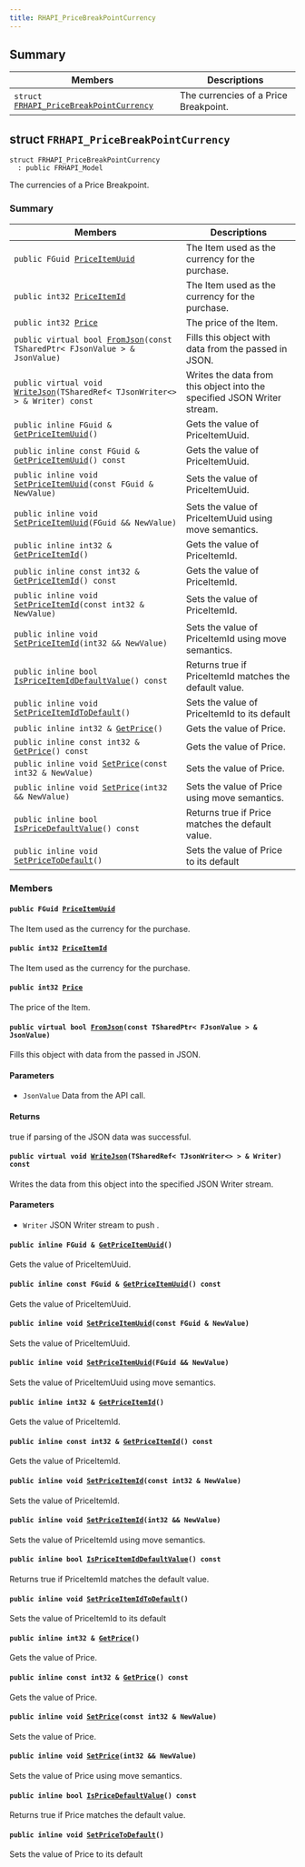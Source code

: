 ```yaml
---
title: RHAPI_PriceBreakPointCurrency
---
```


## Summary

 Members                        | Descriptions                                
--------------------------------|---------------------------------------------
`struct `[`FRHAPI_PriceBreakPointCurrency`](#structFRHAPI__PriceBreakPointCurrency) | The currencies of a Price Breakpoint.

## struct `FRHAPI_PriceBreakPointCurrency` <a id="structFRHAPI__PriceBreakPointCurrency"></a>

```
struct FRHAPI_PriceBreakPointCurrency
  : public FRHAPI_Model
```

The currencies of a Price Breakpoint.

### Summary

 Members                        | Descriptions                                
--------------------------------|---------------------------------------------
`public FGuid `[`PriceItemUuid`](#structFRHAPI__PriceBreakPointCurrency_1a6825eadd6f35d093e2f946a920e56b5e) | The Item used as the currency for the purchase.
`public int32 `[`PriceItemId`](#structFRHAPI__PriceBreakPointCurrency_1aab4fef02c40243609a2fd4bb04e7e0b3) | The Item used as the currency for the purchase.
`public int32 `[`Price`](#structFRHAPI__PriceBreakPointCurrency_1a0fbeeaafec354c1df791be5b8b7d9a83) | The price of the Item.
`public virtual bool `[`FromJson`](#structFRHAPI__PriceBreakPointCurrency_1a38b39a44fd1bae117ba63e1600323843)`(const TSharedPtr< FJsonValue > & JsonValue)` | Fills this object with data from the passed in JSON.
`public virtual void `[`WriteJson`](#structFRHAPI__PriceBreakPointCurrency_1acc2a9f0bcbf761ac28f72dbec33036c6)`(TSharedRef< TJsonWriter<> > & Writer) const` | Writes the data from this object into the specified JSON Writer stream.
`public inline FGuid & `[`GetPriceItemUuid`](#structFRHAPI__PriceBreakPointCurrency_1a84def262ad151efaf84a85ef83c8c4e1)`()` | Gets the value of PriceItemUuid.
`public inline const FGuid & `[`GetPriceItemUuid`](#structFRHAPI__PriceBreakPointCurrency_1aef87ed3e12b86b9e33bdce90cb5e34d1)`() const` | Gets the value of PriceItemUuid.
`public inline void `[`SetPriceItemUuid`](#structFRHAPI__PriceBreakPointCurrency_1a8aba90f373601cf290a7ad4c497604fa)`(const FGuid & NewValue)` | Sets the value of PriceItemUuid.
`public inline void `[`SetPriceItemUuid`](#structFRHAPI__PriceBreakPointCurrency_1a2df2da4998d4d43c6546aafa0dc17ccd)`(FGuid && NewValue)` | Sets the value of PriceItemUuid using move semantics.
`public inline int32 & `[`GetPriceItemId`](#structFRHAPI__PriceBreakPointCurrency_1a9a7ccc14c2d3cd089b6f961c08587549)`()` | Gets the value of PriceItemId.
`public inline const int32 & `[`GetPriceItemId`](#structFRHAPI__PriceBreakPointCurrency_1ac5ce26340bdadbc7d68a224588fc825e)`() const` | Gets the value of PriceItemId.
`public inline void `[`SetPriceItemId`](#structFRHAPI__PriceBreakPointCurrency_1a4c32f427fd1a34146735b5e25cf5b7a8)`(const int32 & NewValue)` | Sets the value of PriceItemId.
`public inline void `[`SetPriceItemId`](#structFRHAPI__PriceBreakPointCurrency_1adee55d4262e267879deccf1346671bfc)`(int32 && NewValue)` | Sets the value of PriceItemId using move semantics.
`public inline bool `[`IsPriceItemIdDefaultValue`](#structFRHAPI__PriceBreakPointCurrency_1ac2e90c50c94de4f0366f965267d94755)`() const` | Returns true if PriceItemId matches the default value.
`public inline void `[`SetPriceItemIdToDefault`](#structFRHAPI__PriceBreakPointCurrency_1af16d3af705d6e44aa6fc0bf8ea763873)`()` | Sets the value of PriceItemId to its default
`public inline int32 & `[`GetPrice`](#structFRHAPI__PriceBreakPointCurrency_1ac6d75ef6afcc418ff02d95801920ecce)`()` | Gets the value of Price.
`public inline const int32 & `[`GetPrice`](#structFRHAPI__PriceBreakPointCurrency_1a1f3ef328ca614a26458c2b2958d804ba)`() const` | Gets the value of Price.
`public inline void `[`SetPrice`](#structFRHAPI__PriceBreakPointCurrency_1ac631554943d37765136f4e554b2cde2d)`(const int32 & NewValue)` | Sets the value of Price.
`public inline void `[`SetPrice`](#structFRHAPI__PriceBreakPointCurrency_1a4573389211659ecc6dc5a920a5d0b884)`(int32 && NewValue)` | Sets the value of Price using move semantics.
`public inline bool `[`IsPriceDefaultValue`](#structFRHAPI__PriceBreakPointCurrency_1a9a1537b11431e1c8253bbe95f15e7c16)`() const` | Returns true if Price matches the default value.
`public inline void `[`SetPriceToDefault`](#structFRHAPI__PriceBreakPointCurrency_1a3ff3ff898ac78e428be02c407a1c847e)`()` | Sets the value of Price to its default

### Members

#### `public FGuid `[`PriceItemUuid`](#structFRHAPI__PriceBreakPointCurrency_1a6825eadd6f35d093e2f946a920e56b5e) <a id="structFRHAPI__PriceBreakPointCurrency_1a6825eadd6f35d093e2f946a920e56b5e"></a>

The Item used as the currency for the purchase.

#### `public int32 `[`PriceItemId`](#structFRHAPI__PriceBreakPointCurrency_1aab4fef02c40243609a2fd4bb04e7e0b3) <a id="structFRHAPI__PriceBreakPointCurrency_1aab4fef02c40243609a2fd4bb04e7e0b3"></a>

The Item used as the currency for the purchase.

#### `public int32 `[`Price`](#structFRHAPI__PriceBreakPointCurrency_1a0fbeeaafec354c1df791be5b8b7d9a83) <a id="structFRHAPI__PriceBreakPointCurrency_1a0fbeeaafec354c1df791be5b8b7d9a83"></a>

The price of the Item.

#### `public virtual bool `[`FromJson`](#structFRHAPI__PriceBreakPointCurrency_1a38b39a44fd1bae117ba63e1600323843)`(const TSharedPtr< FJsonValue > & JsonValue)` <a id="structFRHAPI__PriceBreakPointCurrency_1a38b39a44fd1bae117ba63e1600323843"></a>

Fills this object with data from the passed in JSON.

#### Parameters
* `JsonValue` Data from the API call.

#### Returns
true if parsing of the JSON data was successful.

#### `public virtual void `[`WriteJson`](#structFRHAPI__PriceBreakPointCurrency_1acc2a9f0bcbf761ac28f72dbec33036c6)`(TSharedRef< TJsonWriter<> > & Writer) const` <a id="structFRHAPI__PriceBreakPointCurrency_1acc2a9f0bcbf761ac28f72dbec33036c6"></a>

Writes the data from this object into the specified JSON Writer stream.

#### Parameters
* `Writer` JSON Writer stream to push .

#### `public inline FGuid & `[`GetPriceItemUuid`](#structFRHAPI__PriceBreakPointCurrency_1a84def262ad151efaf84a85ef83c8c4e1)`()` <a id="structFRHAPI__PriceBreakPointCurrency_1a84def262ad151efaf84a85ef83c8c4e1"></a>

Gets the value of PriceItemUuid.

#### `public inline const FGuid & `[`GetPriceItemUuid`](#structFRHAPI__PriceBreakPointCurrency_1aef87ed3e12b86b9e33bdce90cb5e34d1)`() const` <a id="structFRHAPI__PriceBreakPointCurrency_1aef87ed3e12b86b9e33bdce90cb5e34d1"></a>

Gets the value of PriceItemUuid.

#### `public inline void `[`SetPriceItemUuid`](#structFRHAPI__PriceBreakPointCurrency_1a8aba90f373601cf290a7ad4c497604fa)`(const FGuid & NewValue)` <a id="structFRHAPI__PriceBreakPointCurrency_1a8aba90f373601cf290a7ad4c497604fa"></a>

Sets the value of PriceItemUuid.

#### `public inline void `[`SetPriceItemUuid`](#structFRHAPI__PriceBreakPointCurrency_1a2df2da4998d4d43c6546aafa0dc17ccd)`(FGuid && NewValue)` <a id="structFRHAPI__PriceBreakPointCurrency_1a2df2da4998d4d43c6546aafa0dc17ccd"></a>

Sets the value of PriceItemUuid using move semantics.

#### `public inline int32 & `[`GetPriceItemId`](#structFRHAPI__PriceBreakPointCurrency_1a9a7ccc14c2d3cd089b6f961c08587549)`()` <a id="structFRHAPI__PriceBreakPointCurrency_1a9a7ccc14c2d3cd089b6f961c08587549"></a>

Gets the value of PriceItemId.

#### `public inline const int32 & `[`GetPriceItemId`](#structFRHAPI__PriceBreakPointCurrency_1ac5ce26340bdadbc7d68a224588fc825e)`() const` <a id="structFRHAPI__PriceBreakPointCurrency_1ac5ce26340bdadbc7d68a224588fc825e"></a>

Gets the value of PriceItemId.

#### `public inline void `[`SetPriceItemId`](#structFRHAPI__PriceBreakPointCurrency_1a4c32f427fd1a34146735b5e25cf5b7a8)`(const int32 & NewValue)` <a id="structFRHAPI__PriceBreakPointCurrency_1a4c32f427fd1a34146735b5e25cf5b7a8"></a>

Sets the value of PriceItemId.

#### `public inline void `[`SetPriceItemId`](#structFRHAPI__PriceBreakPointCurrency_1adee55d4262e267879deccf1346671bfc)`(int32 && NewValue)` <a id="structFRHAPI__PriceBreakPointCurrency_1adee55d4262e267879deccf1346671bfc"></a>

Sets the value of PriceItemId using move semantics.

#### `public inline bool `[`IsPriceItemIdDefaultValue`](#structFRHAPI__PriceBreakPointCurrency_1ac2e90c50c94de4f0366f965267d94755)`() const` <a id="structFRHAPI__PriceBreakPointCurrency_1ac2e90c50c94de4f0366f965267d94755"></a>

Returns true if PriceItemId matches the default value.

#### `public inline void `[`SetPriceItemIdToDefault`](#structFRHAPI__PriceBreakPointCurrency_1af16d3af705d6e44aa6fc0bf8ea763873)`()` <a id="structFRHAPI__PriceBreakPointCurrency_1af16d3af705d6e44aa6fc0bf8ea763873"></a>

Sets the value of PriceItemId to its default

#### `public inline int32 & `[`GetPrice`](#structFRHAPI__PriceBreakPointCurrency_1ac6d75ef6afcc418ff02d95801920ecce)`()` <a id="structFRHAPI__PriceBreakPointCurrency_1ac6d75ef6afcc418ff02d95801920ecce"></a>

Gets the value of Price.

#### `public inline const int32 & `[`GetPrice`](#structFRHAPI__PriceBreakPointCurrency_1a1f3ef328ca614a26458c2b2958d804ba)`() const` <a id="structFRHAPI__PriceBreakPointCurrency_1a1f3ef328ca614a26458c2b2958d804ba"></a>

Gets the value of Price.

#### `public inline void `[`SetPrice`](#structFRHAPI__PriceBreakPointCurrency_1ac631554943d37765136f4e554b2cde2d)`(const int32 & NewValue)` <a id="structFRHAPI__PriceBreakPointCurrency_1ac631554943d37765136f4e554b2cde2d"></a>

Sets the value of Price.

#### `public inline void `[`SetPrice`](#structFRHAPI__PriceBreakPointCurrency_1a4573389211659ecc6dc5a920a5d0b884)`(int32 && NewValue)` <a id="structFRHAPI__PriceBreakPointCurrency_1a4573389211659ecc6dc5a920a5d0b884"></a>

Sets the value of Price using move semantics.

#### `public inline bool `[`IsPriceDefaultValue`](#structFRHAPI__PriceBreakPointCurrency_1a9a1537b11431e1c8253bbe95f15e7c16)`() const` <a id="structFRHAPI__PriceBreakPointCurrency_1a9a1537b11431e1c8253bbe95f15e7c16"></a>

Returns true if Price matches the default value.

#### `public inline void `[`SetPriceToDefault`](#structFRHAPI__PriceBreakPointCurrency_1a3ff3ff898ac78e428be02c407a1c847e)`()` <a id="structFRHAPI__PriceBreakPointCurrency_1a3ff3ff898ac78e428be02c407a1c847e"></a>

Sets the value of Price to its default

